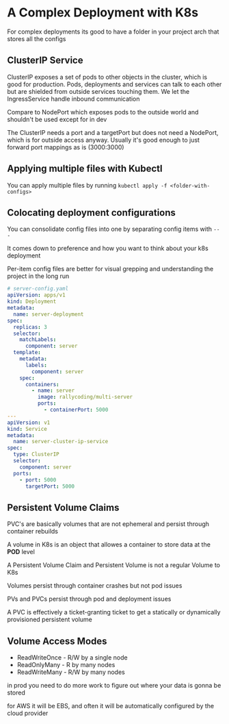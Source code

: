 # A Complex Deployment with K8s

For complex deployments its good to have a folder in your project arch that
stores all the configs

## ClusterIP Service

ClusterIP exposes a set of pods to other objects in the cluster, which is good
for production. Pods, deployments and services can talk to each other but are
shielded from outside services touching them. We let the IngressService handle
inbound communication

Compare to NodePort which exposes pods to the outside world and shouldn't be
used except for in dev

The ClusterIP needs a port and a targetPort but does not need a NodePort, which
is for outside access anyway. Usually it's good enough to just forward port
mappings as is (3000:3000)

## Applying multiple files with Kubectl

You can apply multiple files by running `kubectl apply -f <folder-with-configs>`

## Colocating deployment configurations

You can consolidate config files into one by separating config items with `---`

It comes down to preference and how you want to think about your k8s deployment

Per-item config files are better for visual grepping and understanding the
project in the long run

```yaml
# server-config.yaml
apiVersion: apps/v1
kind: Deployment
metadata:
  name: server-deployment
spec:
  replicas: 3
  selector:
    matchLabels:
      component: server
  template:
    metadata:
      labels:
        component: server
    spec:
      containers:
        - name: server
          image: rallycoding/multi-server
          ports:
            - containerPort: 5000
---
apiVersion: v1
kind: Service
metadata:
  name: server-cluster-ip-service
spec:
  type: ClusterIP
  selector:
    component: server
  ports:
    - port: 5000
      targetPort: 5000
```

## Persistent Volume Claims

PVC's are basically volumes that are not ephemeral and persist through container
rebuilds

A volume in K8s is an object that allowes a container to store data at the
**POD** level

A Persistent Volume Claim and Persistent Volume is not a regular Volume to K8s

Volumes persist through container crashes but not pod issues

PVs and PVCs persist through pod and deployment issues

A PVC is effectively a ticket-granting ticket to get a statically or dynamically
provisioned persistent volume

## Volume Access Modes

- ReadWriteOnce - R/W by a single node
- ReadOnlyMany - R by many nodes
- ReadWriteMany - R/W by many nodes

in prod you need to do more work to figure out where your data is gonna be
stored

for AWS it will be EBS, and often it will be automatically configured by the
cloud provider
